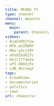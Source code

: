```yaml
---
title: MEANS TV
type: channel
channel: meanstv
menu:
  main:
    parent: Channels
videos:
- 8uaInDOjYyw
- MTk_eGZHbNY
- MGo-ydzjtBY
- oFeXZbaKZ7c
- 0k1l77f4eVo
- uP3-dQHJjFo
- LdB_4GrnagY
tags:
- breadtube
- documentaries
- politics
- news
url: /meanstv/
---
```

